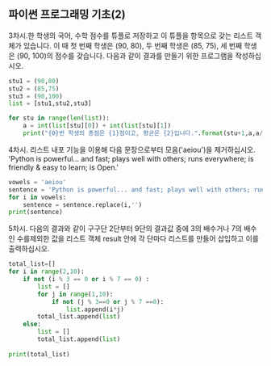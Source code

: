 ## 파이썬 프로그래밍 기초(2)

3차시.한 학생의 국어, 수학 점수를 튜플로 저장하고 이 튜플을 항목으로 갖는 리스트 객체가 있습니다. 이 때 첫 번째 학생은 (90, 80), 두 번째 학생은 (85, 75), 세 번째 학생은 (90, 100)의 점수를 갖습니다. 다음과 같이 결과를 만들기 위한 프로그램을 작성하십시오.

```python
stu1 = (90,80)
stu2 = (85,75)
stu3 = (90,100)
list = [stu1,stu2,stu3]

for stu in range(len(list)):
    a = int(list[stu][0]) + int(list[stu][1])
    print("{0}번 학생의 총점은 {1}점이고, 평균은 {2}입니다.".format(stu+1,a,a/2))
```

4차시. 리스트 내포 기능을 이용해 다음 문장으로부터 모음('aeiou')을 제거하십시오. 'Python is powerful... and fast; plays well with others; runs everywhere; is friendly & easy to learn; is Open.'

```python
vowels = 'aeiou'
sentence = 'Python is powerful... and fast; plays well with others; runs everywhere; is friendly & easy to learn; is Open.'
for i in vowels:
	sentence = sentence.replace(i,'')
print(sentence)
```

5차시.   다음의 결과와 같이 구구단 2단부터 9단의 결과값 중에 3의 배수거나 7의 배수인 수를제외한 값을 리스트 객체 result 안에 각 단마다 리스트를 만들어 삽입하고 이를 출력하십시오.  

```python
total_list=[]
for i in range(2,10):
	if not (i % 3 == 0 or i % 7 == 0) :
		list = []
		for j in range(1,10):
			if not (j % 3==0 or j % 7 ==0):
				list.append(i*j)        
		total_list.append(list)
	else:
		list = []
		total_list.append(list)
        
print(total_list)
```

